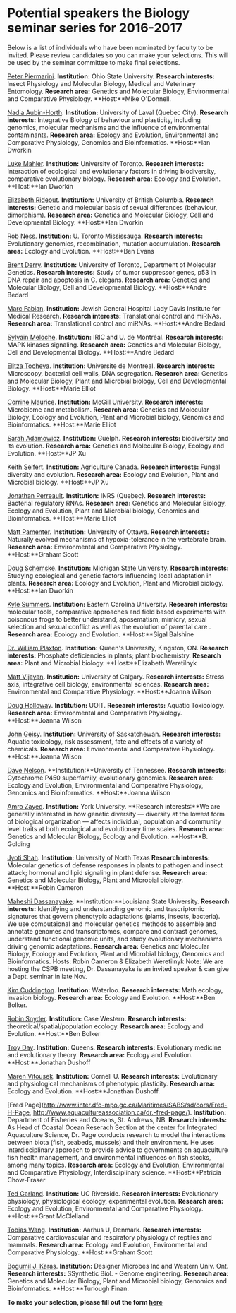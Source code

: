 # Potential speakers the Biology seminar series for 2016-2017


Below is a list of individuals who have been nominated by faculty to be invited. Please review candidates so you can make your selections. This will be used by the seminar committee to make final selections.


[Peter Piermarini](https://www.researchgate.net/profile/Peter_Piermarini). 
**Institution:** Ohio State University. 
**Research interests:** Insect Physiology and Molecular Biology, Medical and Veterinary Entomology. 
**Research area:** Genetics and Molecular Biology, Environmental and Comparative Physiology. 
**Host:**Mike O'Donnell.

[Nadia Aubin-Horth](http://wikiaubinhorth.ibis.ulaval.ca/Main_Page). 
**Institution:** University of Laval (Quebec City). 
**Research interests:** Integrative Biology of behaviour and plasticity, including genomics, molecular mechanisms and the influence of environmental contaminants.
**Research area:** Ecology and Evolution, Environmental and Comparative Physiology, Genomics and Bioinformatics.
**Host:**Ian Dworkin

[Luke Mahler](http://mahlerlab.com/). 
**Institution:** University of Toronto. 
**Research interests:** Interaction of ecological and evolutionary factors in driving biodiversity, comparative evolutionary biology.
**Research area:** Ecology and Evolution.
**Host:**Ian Dworkin

[Elizabeth Rideout](http://rideoutlab.weebly.com/). 
**Institution:** University of British Columbia.
**Research interests:** Genetic and molecular basis of sexual differences (behaviour, dimorphism).
**Research area:** Genetics and Molecular Biology, Cell and Developmental Biology.
**Host:**Ian Dworkin

[Rob Ness](http://sites.utm.utoronto.ca/ness/). 
**Institution:** U. Toronto Mississauga.
**Research interests:** Evolutionary genomics, recombination, mutation accumulation.
**Research area:** Ecology and Evolution.
**Host:**Ben Evans

[Brent Derry](http://lab.research.sickkids.ca/derry/). 
**Institution:** University of Toronto, Department of Molecular Genetics. 
**Research interests:** Study of tumor suppressor genes, p53 in DNA repair and apoptosis in C. elegans.
**Research area:** Genetics and Molecular Biology, Cell and Developmental Biology.
**Host:**Andre Bedard

[Marc Fabian](http://www.ncbi.nlm.nih.gov/pubmed/?term=fabian+mr). 
**Institution:** Jewish General Hospital Lady Davis Institute for Medical Research.
**Research interests:** Translational control and miRNAs.
**Research area:** Translational control and miRNAs.
**Host:**Andre Bedard

[Sylvain Meloche](http://www.iric.ca/en/research/principal-investigators/sylvain-meloche/). 
**Institution:** IRIC and U. de Montréal.
**Research interests:** MAPK kinases signaling.
**Research area:** Genetics and Molecular Biology, Cell and Developmental Biology.
**Host:**Andre Bedard

[Elitza Tocheva](http://www.biochimie.umontreal.ca/activites-de-recherche/themes-de-recherche-et-professeurs/elitza-tocheva/). 
**Institution:** Universite de Montreal.
**Research interests:** Microscopy, bacterial cell walls, DNA segregation.
**Research area:** Genetics and Molecular Biology, Plant and Microbial biology, Cell and Developmental Biology.
**Host:**Marie Elliot

[Corrine Maurice](https://www.mcgill.ca/microimm/people/professors/corinne-maurice). 
**Institution:** McGill University.
**Research interests:** Microbiome and metabolism.
**Research area:** Genetics and Molecular Biology, Ecology and Evolution, Plant and Microbial biology, Genomics and Bioinformatics.
**Host:**Marie Elliot

[Sarah Adamowicz](http://www.uoguelph.ca/ib/people/faculty/adamowicz.shtml). 
**Institution:** Guelph.
**Research interests:** biodiversity and its evolution.
**Research area:** Genetics and Molecular Biology, Ecology and Evolution.
**Host:**JP Xu

[Keith Seifert](http://www.agr.gc.ca/eng/science-and-innovation/research-centres/ontario/ottawa-research-and-development-centre/scientific-staff-and-expertise/seifert-keith-phd/?id=1181921509394). 
**Institution:** Agriculture Canada.
**Research interests:** Fungal diversity and evolution.
**Research area:** Ecology and Evolution, Plant and Microbial biology.
**Host:**JP Xu

[Jonathan Perreault](http://www.profs.inrs.ca/jperreault/). 
**Institution:** INRS (Quebec).
**Research interests:** Bacterial regulatory RNAs.
**Research area:** Genetics and Molecular Biology, Ecology and Evolution, Plant and Microbial biology, Genomics and Bioinformatics.
**Host:**Marie Elliot

[Matt Pamenter](http://pamenterlab.ca). 
**Institution:** University of Ottawa.
**Research interests:** Naturally evolved mechanisms of hypoxia-tolerance in the vertebrate brain.
**Research area:** Environmental and Comparative Physiology.
**Host:**Graham Scott

[Doug Schemske](https://plantbiology.natsci.msu.edu/directory/doug-schemske/research/). 
**Institution:** Michigan State University.
**Research interests:** Studying ecological and genetic factors influencing local adaptation in plants.
**Research area:** Ecology and Evolution, Plant and Microbial biology.
**Host:**Ian Dworkin

[Kyle Summers](http://core.ecu.edu/biol/summersk/summerwebpage/welcome.htm). 
**Institution:** Eastern Carolina University.
**Research interests:** molecular tools, comparative approaches and field based experiments with poisonous frogs to better understand, aposematism, mimicry, sexual selection and sexual conflict as well as the evolution of parental care .
**Research area:** Ecology and Evolution.
**Host:**Sigal Balshine

[Dr. William Plaxton](http://post.queensu.ca/~plaxton/). 
**Institution:** Queen's University, Kingston, ON.
**Research interests:** Phosphate deficiencies in plants; plant biochemistry.
**Research area:** Plant and Microbial biology.
**Host:**Elizabeth Weretilnyk

[Matt Vijayan](http://contacts.ucalgary.ca/info/bio/profiles/124-32886). 
**Institution:** University of Calgary.
**Research interests:** Stress axis, integrative cell biology, environmental sciences.
**Research area:** Environmental and Comparative Physiology.
**Host:**Joanna Wilson

[Doug Holloway](http://faculty.uoit.ca/groups/aquatox/). 
**Institution:** UOIT.
**Research interests:** Aquatic Toxicology.
**Research area:** Environmental and Comparative Physiology.
**Host:**Joanna Wilson

[John Geisy](http://www.usask.ca/toxicology/jgiesy/). 
**Institution:** University of Saskatchewan.
**Research interests:** Aquatic toxicology, risk assessment, fate and effects of a variety of chemicals.
**Research area:** Environmental and Comparative Physiology.
**Host:**Joanna Wilson

[Dave Nelson](https://www.uthsc.edu/molecular_sciences/directories/faculty/d_nelson.php). 
**Institution:**University of Tennessee.
**Research interests:** Cytochrome P450 superfamily, evolutionary genomics.
**Research area:** Ecology and Evolution, Environmental and Comparative Physiology, Genomics and Bioinformatics.
**Host:**Joanna Wilson

[Amro Zayed](http://biology.gradstudies.yorku.ca/faculty/a-zayed/). 
**Institution:** York University.
**Research interests:**We are generally interested in how genetic diversity — diversity at the lowest form of biological organization — affects individual, population and community level traits at both ecological and evolutionary time scales.
**Research area:** Genetics and Molecular Biology, Ecology and Evolution.
**Host:**B. Golding

[Jyoti Shah](https://facultyinfo.unt.edu/faculty-profile?query=Jyoti+Shah&type=name&profile=js0863). 
**Institution:** University of North Texas
**Research interests:** Molecular genetics of defense responses in plants to pathogen and insect attack; hormonal and lipid signaling in plant defense. 
**Research area:** Genetics and Molecular Biology, Plant and Microbial biology.
**Host:**Robin Cameron

[Maheshi Dassanayake](http://www.lsugenomics.org/). 
**Institution:**Louisiana State University.
**Research interests:** Identifying and understanding genomic and trascriptomic signatures that govern phenotypic adaptations (plants, insects, bacteria). We use computaional and molecular genetics methods to assemble and annotate genomes and transcriptomes, compare and contrast genomes, understand functional genomic units, and study evolutionary mechanisms driving genomic adaptations.
**Research area:** Genetics and Molecular Biology, Ecology and Evolution, Plant and Microbial biology, Genomics and Bioinformatics. 
Hosts: Robin Cameron & Elizabeth Weretilnyk
Note: We are hosting the CSPB meeting, Dr. Dassanayake is an invited speaker & can give a Dept. seminar in late Nov.

[Kim Cuddington](http://ecotheory.uwaterloo.ca/). 
**Institution:** Waterloo.
**Research interests:** Math ecology, invasion biology.
**Research area:** Ecology and Evolution.
**Host:**Ben Bolker.

[Robin Snyder](http://www.cwru.edu/artsci/biol/snyder/research.html). 
**Institution:** Case Western. 
**Research interests:** theoretical/spatial/population ecology.
**Research area:** Ecology and Evolution.
**Host:**Ben Bolker

[Troy Day](http://www.mast.queensu.ca/~tday/research.html). 
**Institution:** Queens.
**Research interests:** Evolutionary medicine and evolutionary theory. 
**Research area:** Ecology and Evolution.
**Host:**Jonathan Dushoff

[Maren Vitousek](http://vitousek.weebly.com/). 
**Institution:** Cornell U.
**Research interests:** Evolutionary and physiological mechanisms of phenotypic plasticity.
**Research area:** Ecology and Evolution.
**Host:**Jonathan Dushoff.

[Fred Page](http://www.inter.dfo-mpo.gc.ca/Maritimes/SABS/sd/cors/Fred-H-Page, http://www.aquacultureassociation.ca/dr.-fred-page/). 
**Institution:** Department of Fisheries and Oceans, St. Andrews, NB.
**Research interests:** As Head of Coastal Ocean Reserach Section at the center for Integrated Aquaculture Science, Dr. Page conducts research to model the interactions between biota (fish, seabeds, mussels) and their environment.  He uses interdisciplinary approach to provide advice to governments on aquaculture fish health management, and environmental influences on fish stocks, among many topics.
**Research area:** Ecology and Evolution, Environmental and Comparative Physiology, Interdisciplinary science.
**Host:**Patricia Chow-Fraser

[Ted Garland](http://www.biology.ucr.edu/people/faculty/Garland/Garland2.html). 
**Institution:** UC Riverside.
**Research interests:** Evolutionary physiology, physiological ecology, experimental evolution.
**Research area:** Ecology and Evolution, Environmental and Comparative Physiology.
**Host:**Grant McClelland

[Tobias Wang](http://pure.au.dk/portal/en/persons/tobias-wang(7a3d91ab-5dbf-46e4-bc6e-634e16bd8d80).html). 
**Institution:** Aarhus U, Denmark.
**Research interests:** Comparative cardiovascular and respiratory physiology of reptiles and mammals.
**Research area:** Ecology and Evolution, Environmental and Comparative Physiology.
**Host:**Graham Scott

[Bogumil J. Karas](http://designermicrobes.com/about/). 
**Institution:** Designer Microbes Inc and Western Univ. Ont.
**Research interests:** SSynthetic Biol. - Genome engineering.
**Research area:** Genetics and Molecular Biology, Plant and Microbial biology, Genomics and Bioinformatics.
**Host:**Turlough Finan.


**To make your selection, please fill out the form [here](url)**
